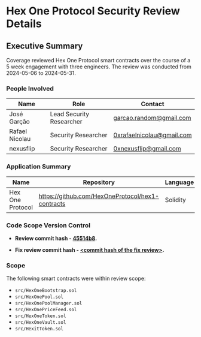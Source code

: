 # Hex One Protocol Security Review Details

## Executive Summary
Coverage reviewed Hex One Protocol smart contracts over the course of a 5 week engagement with three engineers. The review was conducted from 2024-05-06 to 2024-05-31.

### People Involved
| Name                      | Role                      | Contact                   |
|---------------------------|---------------------------|---------------------------|
| José Garção               | Lead Security Researcher  | garcao.random@gmail.com   |
| Rafael Nicolau            | Security Researcher       | 0xrafaelnicolau@gmail.com |
| nexusflip                 | Security Researcher       | 0xnexusflip@gmail.com     |

### Application Summary
| Name            | Repository                                                | Language | Platform   |
|-----------------|-----------------------------------------------------------|----------|------------|
| Hex One Protocol | https://github.com/HexOneProtocol/hex1-contracts         | Solidity | Pulsechain |

### Code Scope Version Control
- **Review commit hash - [45514b8](https://github.com/coveragelabs/2024-05-hex1/tree/45514b8a25a24679dffbe99db3e41196c06a2427).**

- **Fix review commit hash - [\<commit hash of the fix review>](link-to-the-commit).**

### Scope
The following smart contracts were within review scope:
* `src/HexOneBootstrap.sol`
* `src/HexOnePool.sol`
* `src/HexOnePoolManager.sol`
* `src/HexOnePriceFeed.sol`
* `src/HexOneToken.sol`
* `src/HexOneVault.sol`
* `src/HexitToken.sol`
